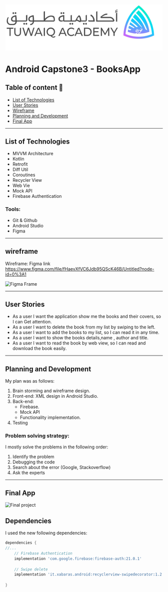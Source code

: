 ![twuiaq](https://github.com/HanaaAlrashidi/TodoList/blob/64ef64676dd40bbb94c0b8e41fc0ba14a1e14ba2/twuiaq.jpeg)

# Android Capstone3 - BooksApp

## Table of content 📄

- [List of Technologies](#list-of-technologies)
- [User Stories](#user-stories)
- [Wireframe](#wireframe)
- [Planning and Development](#planning-and-development)
- [Final App](#final-app)

<hr>

## List of Technologies

- MVVM Architecture
- Kotlin
- Retrofit
- Diff Util
- Coroutines
- Recycler View
- Web Vie
- Mock API
- Firebase Authentication

### Tools:

- Git & Github
- Android Studio
- Figma

<hr>

## wireframe

Wireframe:
Figma link https://www.figma.com/file/fHaevXfVC6Jdb95QScK46B/Untitled?node-id=0%3A1

![Figma Frame](https://github.com/HanaaAlrashidi/BooksApp/blob/9e2d0bf54f9e9e41a12d1f3905cffa2cca548dfd/FinalCapstoneDesign.png)

<hr>

## User Stories

- As a user I want the application show me the books and their covers, so I can Get attention.
- As a user I want to delete the book from my list by swiping to the left.
- As a user I want to add the books to my list, so I can read it in any time.
- As a user I want to show the books details,name , author and title.
- As a user I want to read the book by web view, so I can read and download the book easily.

<hr>

## Planning and Development

My plan was as follows:

1. Brain storming and wireframe design.
2. Front-end: XML design in Android Studio.
3. Back-end:
    - Firebase.
    - Mock API
    - Functionality implementation.
4. Testing

### Problem solving strategy:

I mostly solve the problems in the following order:

1. Identify the problem
2. Debugging the code
3. Search about the error (Google, Stackoverflow)
4. Ask the experts

<hr>

## Final App

![Final project](https://github.com/HanaaAlrashidi/BooksApp/blob/9e2d0bf54f9e9e41a12d1f3905cffa2cca548dfd/FinalCapstoneScreenShots.png)

## Dependencies

I used the new following dependencies:

```groovy
dependencies {
//...
    // Firebase Authentication
    implementation 'com.google.firebase:firebase-auth:21.0.1'

    // Swipe delete
    implementation 'it.xabaras.android:recyclerview-swipedecorator:1.2.3'

}
```



